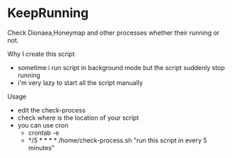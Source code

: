 KeepRunning
===========

Check Dionaea,Honeymap and other processes whether their running or not. 


Why I create this script

- sometime i run script in background mode but the script suddenly stop running
- i'm very lazy to start all the script manually


Usage 

- edit the check-process
- check where is the location of your script
- you can use cron 
  - crontab -e 
  - */5 * * * * /home/check-process.sh "run this script in every 5 minutes"




